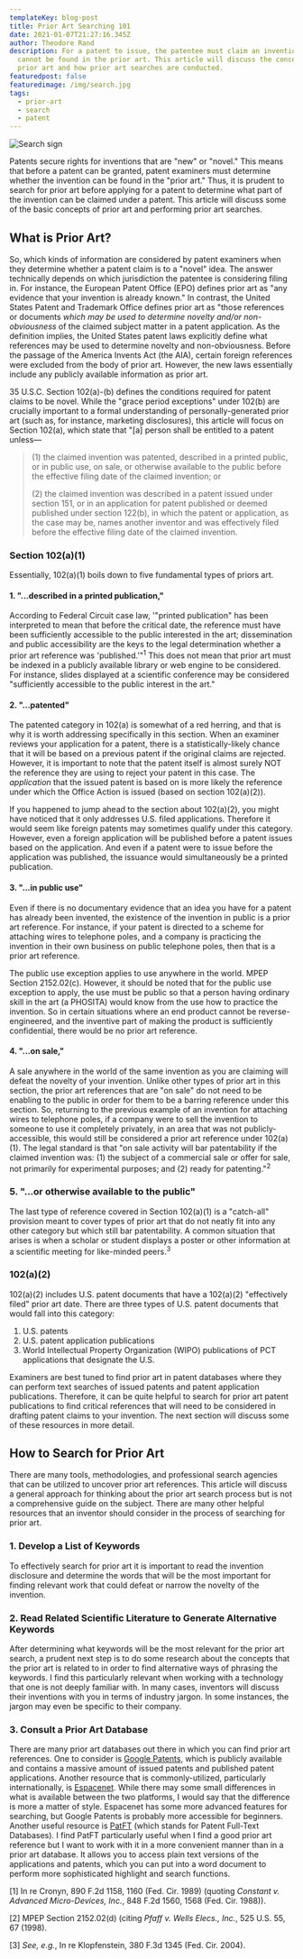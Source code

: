 ```yaml
---
templateKey: blog-post
title: Prior Art Searching 101
date: 2021-01-07T21:27:16.345Z
author: Theodore Rand
description: For a patent to issue, the patentee must claim an invention that
  cannot be found in the prior art. This article will discuss the concept of
  prior art and how prior art searches are conducted.
featuredpost: false
featuredimage: /img/search.jpg
tags:
  - prior-art
  - search
  - patent
---
```

![Search sign](/img/search.jpg)

Patents secure rights for inventions that are "new" or "novel." This means that before a patent can be granted, patent examiners must determine whether the invention can be found in the "prior art." Thus, it is prudent to search for prior art before applying for a patent to determine what part of the invention can be claimed under a patent. This article will discuss some of the basic concepts of prior art and performing prior art searches.

## What is Prior Art?

So, which kinds of information are considered by patent examiners when they determine whether a patent claim is to a "novel" idea. The answer technically depends on which jurisdiction the patentee is considering filing in. For instance, the European Patent Office (EPO) defines prior art as "any evidence that your invention is already known." In contrast, the United States Patent and Trademark Office defines prior art as "those references or documents *which may be used to determine novelty and/or non-obviousness* of the claimed subject matter in a patent application. As the definition implies, the United States patent laws explicitly define what references may be used to determine novelty and non-obviousness. Before the passage of the America Invents Act (the AIA), certain foreign references were excluded from the body of prior art. However, the new laws essentially include any publicly available information as prior art.

35 U.S.C. Section 102(a)-(b) defines the conditions required for patent claims to be novel. While the "grace period exceptions" under 102(b) are crucially important to a formal understanding of personally-generated prior art (such as, for instance, marketing disclosures), this article will focus on Section 102(a), which state that "\[a] person shall be entitled to a patent unless—

> (1) the claimed invention was patented, described in a printed public, or in public use, on sale, or otherwise available to the public before the effective filing date of the claimed invention; or 
>
> (2) the claimed invention was described in a patent issued under section 151, or in an application for patent published or deemed published under section 122(b), in which the patent or application, as the case may be, names another inventor and was effectively filed before the effective filing date of the claimed invention.

### Section 102(a)(1)

Essentially, 102(a)(1) boils down to five fundamental types of priors art.

#### 1. "...described in a printed publication,"

According to Federal Circuit case law, '"printed publication" has been interpreted to mean that before the critical date, the reference must have been sufficiently accessible to the public interested in the art; dissemination and public accessibility are the keys to the legal determination whether a prior art reference was 'published.'"<sup>1</sup> This does not mean that prior art must be indexed in a publicly available library or web engine to be considered. For instance, slides displayed at a scientific conference may be considered "sufficiently accessible to the public interest in the art."

#### 2. "...patented"

The patented category in 102(a) is somewhat of a red herring, and that is why it is worth addressing specifically in this section. When an examiner reviews your application for a patent, there is a statistically-likely chance that it will be based on a previous patent if the original claims are rejected. However, it is important to note that the patent itself is almost surely NOT the reference they are using to reject your patent in this case. The *application* that the issued patent is based on is more likely the reference under which the Office Action is issued (based on section 102(a)(2)).

If you happened to jump ahead to the section about 102(a)(2), you might have noticed that it only addresses U.S. filed applications. Therefore it would seem like foreign patents may sometimes qualify under this category. However, even a foreign application will be published before a patent issues based on the application. And even if a patent were to issue before the application was published, the issuance would simultaneously be a printed publication. 

#### 3. "...in public use"

Even if there is no documentary evidence that an idea you have for a patent has already been invented, the existence of the invention in public is a prior art reference. For instance, if your patent is directed to a scheme for attaching wires to telephone poles, and a company is practicing the invention in their own business on public telephone poles, then that is a prior art reference. 

The public use exception applies to use anywhere in the world. MPEP Section 2152.02(c). However, it should be noted that for the public use exception to apply, the use must be public so that a person having ordinary skill in the art (a PHOSITA) would know from the use how to practice the invention. So in certain situations where an end product cannot be reverse-engineered, and the inventive part of making the product is sufficiently confidential, there would be no prior art reference. 

#### 4. "...on sale,"

A sale anywhere in the world of the same invention as you are claiming will defeat the novelty of your invention. Unlike other types of prior art in this section, the prior art references that are "on sale" do not need to be enabling to the public in order for them to be a barring reference under this section. So, returning to the previous example of an invention for attaching wires to telephone poles, if a company were to sell the invention to someone to use it completely privately, in an area that was not publicly-accessible, this would still be considered a prior art reference under 102(a)(1). The legal standard is that "on sale activity will bar patentability if the claimed invention was: (1) the subject of a commercial sale or offer for sale, not primarily for experimental purposes; and (2) ready for patenting."<sup>2</sup>

### 5. "...or otherwise available to the public"

The last type of reference covered in Section 102(a)(1) is a "catch-all" provision meant to cover types of prior art that do not neatly fit into any other category but which still bar patentability. A common situation that arises is when a scholar or student displays a poster or other information at a scientific meeting for like-minded peers.<sup>3</sup>

### 102(a)(2)

102(a)(2) includes U.S. patent documents that have a 102(a)(2) "effectively filed" prior art date. There are three types of U.S. patent documents that would fall into this category:

1. U.S. patents
2. U.S. patent application publications 
3. World Intellectual Property Organization (WIPO) publications of PCT applications that designate the U.S.

Examiners are best tuned to find prior art in patent databases where they can perform text searches of issued patents and patent application publications. Therefore, it can be quite helpful to search for prior art patent publications to find critical references that will need to be considered in drafting patent claims to your invention. The next section will discuss some of these resources in more detail. 

## How to Search for Prior Art

There are many tools, methodologies, and professional search agencies that can be utilized to uncover prior art references. This article will discuss a general approach for thinking about the prior art search process but is not a comprehensive guide on the subject. There are many other helpful resources that an inventor should consider in the process of searching for prior art.

### 1. Develop a List of Keywords

To effectively search for prior art it is important to read the invention disclosure and determine the words that will be the most important for finding relevant work that could defeat or narrow the novelty of the invention. 

### 2. Read Related Scientific Literature to Generate Alternative Keywords

After determining what keywords will be the most relevant for the prior art search, a prudent next step is to do some research about the concepts that the prior art is related to in order to find alternative ways of phrasing the keywords. I find this particularly relevant when working with a technology that one is not deeply familiar with. In many cases, inventors will discuss their inventions with you in terms of industry jargon. In some instances, the jargon may even be specific to their company. 

### 3. Consult a Prior Art Database

There are many prior art databases out there in which you can find prior art references. One to consider is [Google Patents](https://patents.google.com/), which is publicly available and contains a massive amount of issued patents and published patent applications. Another resource that is commonly-utilized, particularly internationally, is [Espacenet](https://worldwide.espacenet.com/). While there may some small differences in what is available between the two platforms, I would say that the difference is more a matter of style. Espacenet has some more advanced features for searching, but Google Patents is probably more accessible for beginners. Another useful resource is [PatFT](http://patft.uspto.gov/) (which stands for Patent Full-Text Databases). I find PatFT particularly useful when I find a good prior art reference but I want to work with it in a more convenient manner than in a prior art database. It allows you to access plain text versions of the applications and patents, which you can put into a word document to perform more sophisticated highlight and search functions.



\[1] In re Cronyn, 890 F.2d 1158, 1160 (Fed. Cir. 1989) (quoting *Constant v. Advanced Micro-Devices, Inc.*, 848 F.2d 1560, 1568 (Fed. Cir. 1988)).

\[2] MPEP Section 2152.02(d) (citing *Pfaff v. Wells Elecs., Inc.*, 525 U.S. 55, 67 (1998).

\[3] *See, e.g.*, In re Klopfenstein, 380 F.3d 1345 (Fed. Cir. 2004).